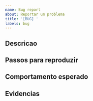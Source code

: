 ```yaml
---
name: Bug report
about: Reportar um problema
title: '[BUG] '
labels: bug
---
```


## Descricao

## Passos para reproduzir

## Comportamento esperado

## Evidencias
